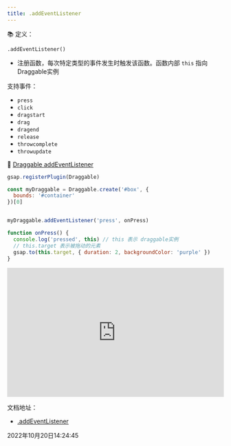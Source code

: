 ```yaml
---
title: .addEventListener
---
```




📚 定义：

`.addEventListener()` 
- 注册函数，每次特定类型的事件发生时触发该函数。函数内部 `this` 指向Draggable实例

支持事件：
- `press`
- `click`
- `dragstart`
- `drag`
- `dragend`
- `release`
- `throwcomplete`
- `throwupdate`


🌰 [Draggable addEventListener](https://codepen.io/JamesSawyer/pen/vYrGRoZ)
```js {3}
gsap.registerPlugin(Draggable)

const myDraggable = Draggable.create('#box', {
  bounds: '#container'
})[0]


myDraggable.addEventListener('press', onPress)

function onPress() {
  console.log('pressed', this) // this 表示 draggable实例
  // this.target 表示被拖动的元素
  gsap.to(this.target, { duration: 2, backgroundColor: 'purple' })
}
```

<iframe height="300" style="width: 100%;" scrolling="no" title="Untitled" src="https://codepen.io/JamesSawyer/embed/preview/vYrGRoZ?default-tab=result&theme-id=dark" frameborder="no" loading="lazy" allowtransparency="true" allowfullscreen="true">
  See the Pen <a href="https://codepen.io/JamesSawyer/pen/vYrGRoZ">
  Untitled</a> by james sawyer (<a href="https://codepen.io/JamesSawyer">@JamesSawyer</a>)
  on <a href="https://codepen.io">CodePen</a>.
</iframe>


文档地址：

- [.addEventListener](https://greensock.com/docs/v3/Plugins/Draggable/addEventListener())



2022年10月20日14:24:45
